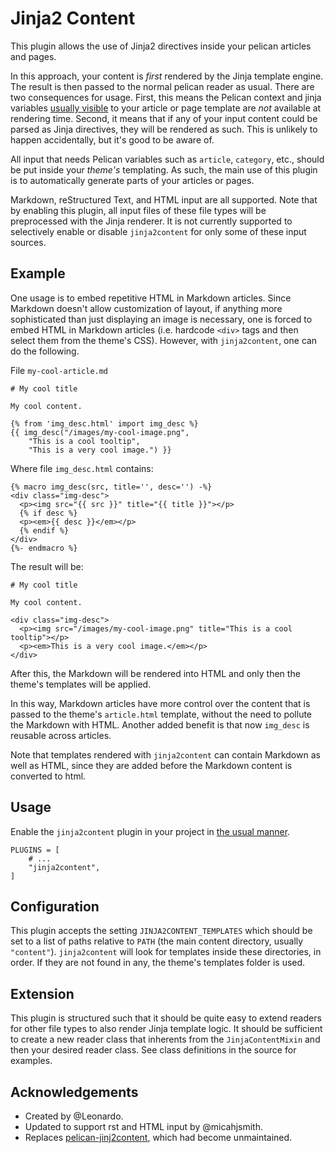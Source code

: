 # Jinja2 Content

This plugin allows the use of Jinja2 directives inside your pelican articles and pages.

In this approach, your content is *first* rendered by the Jinja template engine. The result is then passed to the normal pelican reader as usual. There are two consequences for usage. First, this means the Pelican context and jinja variables [usually visible](http://docs.getpelican.com/en/stable/themes.html#templates-and-variables) to your article or page template are _not_ available at rendering time. Second, it means that if any of your input content could be parsed as Jinja directives, they will be rendered as such. This is unlikely to happen accidentally, but it's good to be aware of.

All input that needs Pelican variables such as `article`, `category`, etc., should be put inside your *theme's* templating. As such, the main use of this plugin is to automatically generate parts of your articles or pages.

Markdown, reStructured Text, and HTML input are all supported. Note that by enabling this plugin, all input files of these file types will be preprocessed with the Jinja renderer. It is not currently supported to selectively enable or disable `jinja2content` for only some of these input sources.

## Example

One usage is to embed repetitive HTML in Markdown articles. Since Markdown doesn't allow customization of layout, if anything more sophisticated than just displaying an image is necessary, one is forced to embed HTML in Markdown articles (i.e. hardcode `<div>` tags and then select them from the theme's CSS). However, with `jinja2content`, one can do the following.

File `my-cool-article.md`
```
# My cool title

My cool content.

{% from 'img_desc.html' import img_desc %}
{{ img_desc("/images/my-cool-image.png",
    "This is a cool tooltip",
    "This is a very cool image.") }}
```

Where file `img_desc.html` contains:
```
{% macro img_desc(src, title='', desc='') -%}
<div class="img-desc">
  <p><img src="{{ src }}" title="{{ title }}"></p>
  {% if desc %}
  <p><em>{{ desc }}</em></p>
  {% endif %}
</div>
{%- endmacro %}
```

The result will be:
```
# My cool title

My cool content.

<div class="img-desc">
  <p><img src="/images/my-cool-image.png" title="This is a cool tooltip"></p>
  <p><em>This is a very cool image.</em></p>
</div>
```

After this, the Markdown will be rendered into HTML and only then the theme's templates will be applied.

In this way, Markdown articles have more control over the content that is passed to the theme's `article.html` template, without the need to pollute the Markdown with HTML.  Another added benefit is that now `img_desc` is reusable across articles.

Note that templates rendered with `jinja2content` can contain Markdown as well as HTML, since they are added before the Markdown content is converted to html.


## Usage

Enable the `jinja2content` plugin in your project in [the usual manner](http://docs.getpelican.com/en/stable/plugins.html#how-to-use-plugins).

```
PLUGINS = [
    # ...
    "jinja2content",
]
```


## Configuration

This plugin accepts the setting `JINJA2CONTENT_TEMPLATES` which should be set to a list of paths relative to `PATH` (the main content directory, usually `"content"`).  `jinja2content` will look for templates inside these directories, in order.  If they are not found in any, the theme's templates folder is used.


## Extension

This plugin is structured such that it should be quite easy to extend readers for other file types to also render Jinja template logic. It should be sufficient to create a new reader class that inherents from the `JinjaContentMixin` and then your desired reader class. See class definitions in the source for examples.


## Acknowledgements

- Created by @Leonardo.
- Updated to support rst and HTML input by @micahjsmith.
- Replaces [pelican-jinj2content](https://github.com/joachimneu/pelican-jinja2content/tree/f73ef9b1ef1ee1f56c80757b4190b53f8cd607d1),
which had become unmaintained.
